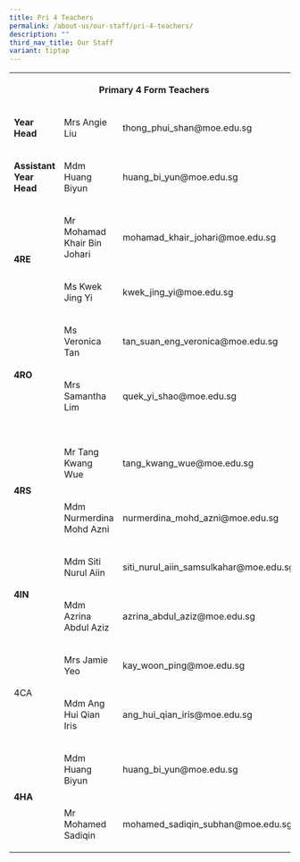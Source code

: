 ```yaml
---
title: Pri 4 Teachers
permalink: /about-us/our-staff/pri-4-teachers/
description: ""
third_nav_title: Our Staff
variant: tiptap
---
```

<table style="minWidth: 75px">
<colgroup>
<col>
<col>
<col>
</colgroup>
<tbody>
<tr>
<th rowspan="1" colspan="3">
<p>Primary 4 Form Teachers</p>
</th>
</tr>
<tr>
<td rowspan="1" colspan="1">
<p><strong>Year Head</strong>
</p>
</td>
<td rowspan="1" colspan="1">
<p>Mrs Angie Liu</p>
</td>
<td rowspan="1" colspan="1">
<p>thong_phui_shan@moe.edu.sg</p>
</td>
</tr>
<tr>
<td rowspan="1" colspan="1">
<p><strong>Assistant Year Head</strong>
</p>
</td>
<td rowspan="1" colspan="1">
<p>Mdm Huang Biyun</p>
</td>
<td rowspan="1" colspan="1">
<p>huang_bi_yun@moe.edu.sg</p>
</td>
</tr>
<tr>
<td rowspan="2" colspan="1">
<p><strong>4RE</strong>
</p>
</td>
<td rowspan="1" colspan="1">
<p>Mr Mohamad Khair Bin Johari</p>
</td>
<td rowspan="1" colspan="1">
<p>mohamad_khair_johari@moe.edu.sg</p>
</td>
</tr>
<tr>
<td rowspan="1" colspan="1">
<p>Ms Kwek Jing Yi</p>
</td>
<td rowspan="1" colspan="1">
<p>kwek_jing_yi@moe.edu.sg</p>
</td>
</tr>
<tr>
<td rowspan="3" colspan="1">
<p><strong>4RO</strong>
</p>
</td>
<td rowspan="1" colspan="1">
<p>Ms Veronica Tan</p>
</td>
<td rowspan="1" colspan="1">
<p>tan_suan_eng_veronica@moe.edu.sg</p>
</td>
</tr>
<tr>
<td rowspan="1" colspan="1">
<p>Mrs Samantha Lim</p>
</td>
<td rowspan="1" colspan="1">
<p>quek_yi_shao@moe.edu.sg</p>
</td>
</tr>
<tr>
<td rowspan="1" colspan="1">
<p></p>
</td>
<td rowspan="1" colspan="1">
<p></p>
</td>
</tr>
<tr>
<td rowspan="2" colspan="1">
<p><strong>4RS</strong>
</p>
</td>
<td rowspan="1" colspan="1">
<p>Mr Tang Kwang Wue</p>
</td>
<td rowspan="1" colspan="1">
<p>tang_kwang_wue@moe.edu.sg</p>
</td>
</tr>
<tr>
<td rowspan="1" colspan="1">
<p>Mdm Nurmerdina Mohd Azni</p>
</td>
<td rowspan="1" colspan="1">
<p>nurmerdina_mohd_azni@moe.edu.sg</p>
</td>
</tr>
<tr>
<td rowspan="2" colspan="1">
<p><strong>4IN</strong>
</p>
</td>
<td rowspan="1" colspan="1">
<p>Mdm Siti Nurul Aiin</p>
</td>
<td rowspan="1" colspan="1">
<p>siti_nurul_aiin_samsulkahar@moe.edu.sg</p>
</td>
</tr>
<tr>
<td rowspan="1" colspan="1">
<p>Mdm Azrina Abdul Aziz</p>
</td>
<td rowspan="1" colspan="1">
<p>azrina_abdul_aziz@moe.edu.sg</p>
</td>
</tr>
<tr>
<td rowspan="2" colspan="1">
<p>4CA</p>
</td>
<td rowspan="1" colspan="1">
<p>Mrs Jamie Yeo</p>
</td>
<td rowspan="1" colspan="1">
<p>kay_woon_ping@moe.edu.sg</p>
</td>
</tr>
<tr>
<td rowspan="1" colspan="1">
<p>Mdm Ang Hui Qian Iris</p>
</td>
<td rowspan="1" colspan="1">
<p>ang_hui_qian_iris@moe.edu.sg</p>
</td>
</tr>
<tr>
<td rowspan="2" colspan="1">
<p><strong>4HA</strong>
</p>
</td>
<td rowspan="1" colspan="1">
<p>Mdm Huang Biyun</p>
</td>
<td rowspan="1" colspan="1">
<p>huang_bi_yun@moe.edu.sg</p>
</td>
</tr>
<tr>
<td rowspan="1" colspan="1">
<p>Mr Mohamed Sadiqin</p>
</td>
<td rowspan="1" colspan="1">
<p>mohamed_sadiqin_subhan@moe.edu.sg</p>
</td>
</tr>
</tbody>
</table>
<p></p>